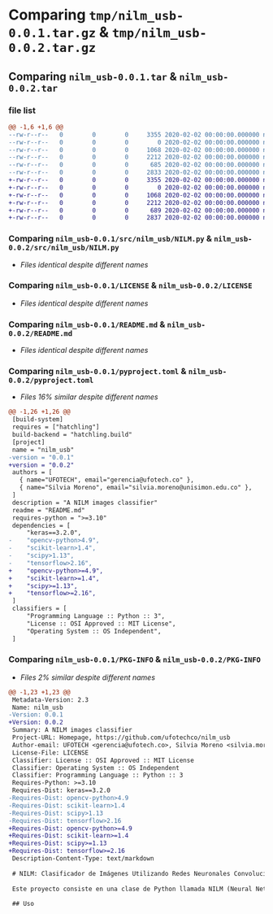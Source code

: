 # Comparing `tmp/nilm_usb-0.0.1.tar.gz` & `tmp/nilm_usb-0.0.2.tar.gz`

## Comparing `nilm_usb-0.0.1.tar` & `nilm_usb-0.0.2.tar`

### file list

```diff
@@ -1,6 +1,6 @@
--rw-r--r--   0        0        0     3355 2020-02-02 00:00:00.000000 nilm_usb-0.0.1/src/nilm_usb/NILM.py
--rw-r--r--   0        0        0        0 2020-02-02 00:00:00.000000 nilm_usb-0.0.1/src/nilm_usb/__init__.py
--rw-r--r--   0        0        0     1068 2020-02-02 00:00:00.000000 nilm_usb-0.0.1/LICENSE
--rw-r--r--   0        0        0     2212 2020-02-02 00:00:00.000000 nilm_usb-0.0.1/README.md
--rw-r--r--   0        0        0      685 2020-02-02 00:00:00.000000 nilm_usb-0.0.1/pyproject.toml
--rw-r--r--   0        0        0     2833 2020-02-02 00:00:00.000000 nilm_usb-0.0.1/PKG-INFO
+-rw-r--r--   0        0        0     3355 2020-02-02 00:00:00.000000 nilm_usb-0.0.2/src/nilm_usb/NILM.py
+-rw-r--r--   0        0        0        0 2020-02-02 00:00:00.000000 nilm_usb-0.0.2/src/nilm_usb/__init__.py
+-rw-r--r--   0        0        0     1068 2020-02-02 00:00:00.000000 nilm_usb-0.0.2/LICENSE
+-rw-r--r--   0        0        0     2212 2020-02-02 00:00:00.000000 nilm_usb-0.0.2/README.md
+-rw-r--r--   0        0        0      689 2020-02-02 00:00:00.000000 nilm_usb-0.0.2/pyproject.toml
+-rw-r--r--   0        0        0     2837 2020-02-02 00:00:00.000000 nilm_usb-0.0.2/PKG-INFO
```

### Comparing `nilm_usb-0.0.1/src/nilm_usb/NILM.py` & `nilm_usb-0.0.2/src/nilm_usb/NILM.py`

 * *Files identical despite different names*

### Comparing `nilm_usb-0.0.1/LICENSE` & `nilm_usb-0.0.2/LICENSE`

 * *Files identical despite different names*

### Comparing `nilm_usb-0.0.1/README.md` & `nilm_usb-0.0.2/README.md`

 * *Files identical despite different names*

### Comparing `nilm_usb-0.0.1/pyproject.toml` & `nilm_usb-0.0.2/pyproject.toml`

 * *Files 16% similar despite different names*

```diff
@@ -1,26 +1,26 @@
 [build-system]
 requires = ["hatchling"]
 build-backend = "hatchling.build"
 [project]
 name = "nilm_usb"
-version = "0.0.1"
+version = "0.0.2"
 authors = [
   { name="UFOTECH", email="gerencia@ufotech.co" },
   { name="Silvia Moreno", email="silvia.moreno@unisimon.edu.co" },
 ]
 description = "A NILM images classifier"
 readme = "README.md"
 requires-python = ">=3.10"
 dependencies = [
     "keras==3.2.0",
-    "opencv-python>4.9",
-    "scikit-learn>1.4",
-    "scipy>1.13",
-    "tensorflow>2.16",
+    "opencv-python>=4.9",
+    "scikit-learn>=1.4",
+    "scipy>=1.13",
+    "tensorflow>=2.16",
 ]
 classifiers = [
     "Programming Language :: Python :: 3",
     "License :: OSI Approved :: MIT License",
     "Operating System :: OS Independent",
 ]
```

### Comparing `nilm_usb-0.0.1/PKG-INFO` & `nilm_usb-0.0.2/PKG-INFO`

 * *Files 2% similar despite different names*

```diff
@@ -1,23 +1,23 @@
 Metadata-Version: 2.3
 Name: nilm_usb
-Version: 0.0.1
+Version: 0.0.2
 Summary: A NILM images classifier
 Project-URL: Homepage, https://github.com/ufotechco/nilm_usb
 Author-email: UFOTECH <gerencia@ufotech.co>, Silvia Moreno <silvia.moreno@unisimon.edu.co>
 License-File: LICENSE
 Classifier: License :: OSI Approved :: MIT License
 Classifier: Operating System :: OS Independent
 Classifier: Programming Language :: Python :: 3
 Requires-Python: >=3.10
 Requires-Dist: keras==3.2.0
-Requires-Dist: opencv-python>4.9
-Requires-Dist: scikit-learn>1.4
-Requires-Dist: scipy>1.13
-Requires-Dist: tensorflow>2.16
+Requires-Dist: opencv-python>=4.9
+Requires-Dist: scikit-learn>=1.4
+Requires-Dist: scipy>=1.13
+Requires-Dist: tensorflow>=2.16
 Description-Content-Type: text/markdown
 
 # NILM: Clasificador de Imágenes Utilizando Redes Neuronales Convolucionales
 
 Este proyecto consiste en una clase de Python llamada NILM (Neural Network Image Classifier) diseñada para realizar predicciones sobre imágenes utilizando un modelo de red neuronal convolucional pre-entrenado. El propósito principal de esta clase es predecir y clasificar imágenes en una de las cuatro clases distintas.
 
 ## Uso
```

